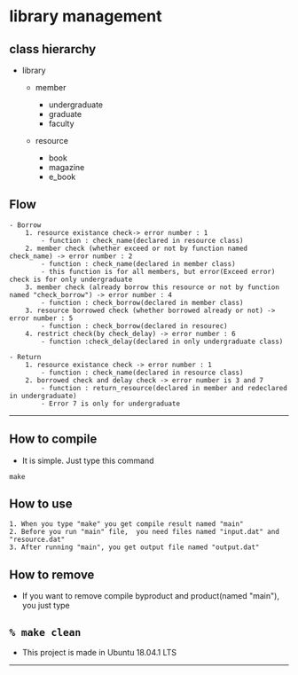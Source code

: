 # library management

## class hierarchy

- library
	- member
		- undergraduate
		- graduate
		- faculty

	- resource
		- book
		- magazine
		- e_book

## Flow
	- Borrow
		1. resource existance check-> error number : 1
			- function : check_name(declared in resource class)
		2. member check (whether exceed or not by function named check_name) -> error number : 2
			- function : check_name(declared in member class)
			- this function is for all members, but error(Exceed error) check is for only undergraduate
		3. member check (already borrow this resource or not by function named "check_borrow") -> error number : 4
			- function : check_borrow(declared in member class)
		3. resource borrowed check (whether borrowed already or not) -> error number : 5
			- function : check_borrow(declared in resourec)
		4. restrict check(by check_delay) -> error number : 6
			- function :check_delay(declared in only undergraduate class)

	- Return
		1. resource existance check -> error number : 1
			- function : check_name(declared in resource class)
		2. borrowed check and delay check -> error number is 3 and 7
			- function : return_resource(declared in member and redeclared in undergraduate)
			- Error 7 is only for undergraduate

----------------------------------------------------------------

## How to compile

- It is simple. Just type this command

`make`

## How to use

	1. When you type "make" you get compile result named "main"
	2. Before you run "main" file,  you need files named "input.dat" and "resource.dat"
	3. After running "main", you get output file named "output.dat" 

## How to remove

- If you want to remove compile byproduct and product(named "main"), you just type

`% make clean`
--------------------------------------------------------------
- This project is made in Ubuntu 18.04.1 LTS
---------------------------------------------------------------
